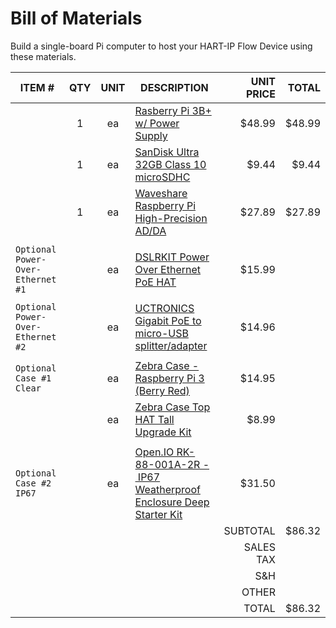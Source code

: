 # Bill of Materials

Build a single-board Pi computer to host your HART-IP Flow Device using these materials.

| ITEM #|QTY|UNIT|DESCRIPTION|UNIT PRICE|TOTAL |
|---|:---:|:---:|---|---:|---:|
||1|ea|[Rasberry Pi 3B+ w/ Power Supply](https://www.amazon.com/CanaKit-Raspberry-Power-Supply-Listed/dp/B07BC6WH7V)|$48.99 |$48.99|
||1|ea|[SanDisk Ultra 32GB Class 10 microSDHC](https://www.amazon.com/dp/B00M55C0NS/ref=dp_cerb_3)|$9.44 |$9.44 |
||1|ea|[Waveshare Raspberry Pi High-Precision AD/DA](https://www.robotshop.com/en/raspberry-pi-high-precision-ad-da-expansion-board.html)|$27.89 |$27.89|
|||||
`Optional Power-Over-Ethernet #1`||ea|[DSLRKIT Power Over Ethernet PoE HAT](https://www.amazon.com/gp/product/B07JQ2Z8NG)|$15.99 |
|||||
`Optional Power-Over-Ethernet #2`||ea|[UCTRONICS Gigabit PoE to micro-USB splitter/adapter](https://www.amazon.com/dp/B07CNKX14C/)|$14.96 |
|||||
`Optional Case #1 Clear`||ea|[Zebra Case - Raspberry Pi 3 (Berry Red)](https://www.amazon.com/gp/product/B00TOT3ZT6/ref=ox_sc_act_title_2)|$14.95 |
|||ea|[Zebra Case Top HAT Tall Upgrade Kit](https://www.amazon.com/gp/product/B01HFN8RZO/ref=ox_sc_act_title_3)|$8.99 |
|||||
`Optional Case #2 IP67`||ea|[Open.IO RK-88-001A-2R - IP67 Weatherproof Enclosure Deep Starter Kit](https://www.newark.com/openh-io/rk-88-001a-2r/ip67-weatherproof-enclosure-deep/dp/33AC3073)|$31.50 |
|||||SUBTOTAL|$86.32 
|||||SALES TAX|
|||||S&H|
|||||OTHER|
|||||TOTAL|$86.32 
